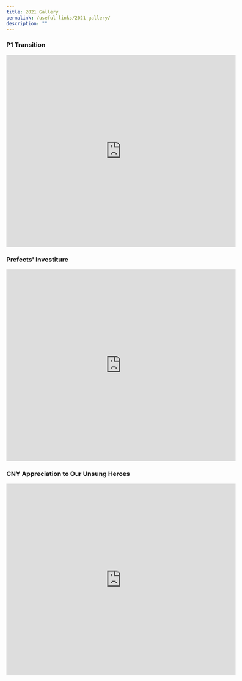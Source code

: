```yaml
---
title: 2021 Gallery
permalink: /useful-links/2021-gallery/
description: ""
---
```

### P1 Transition

<iframe allowfullscreen="true" height="500" width="600" frameborder="0" src="https://docs.google.com/presentation/d/e/2PACX-1vRmmGX98VJuH6-5elpa366I9mL8BKGXC3dHxEVjWBCmtOul7xyaVh7V73FFhjeYf9ZAvIXfWZeyVIT0/embed?start=false&amp;loop=true&amp;delayms=10000"></iframe>

### Prefects' Investiture

<iframe allowfullscreen="true" height="500" width="600" frameborder="0" src="https://docs.google.com/presentation/d/e/2PACX-1vSKlyrdGnMaQOxEbb5oEHOBSlsg5MYs4J3GKl_V3_hqYjLK5V-tT4HAf41-PBGlNU6qGmy4lQkdoYEW/embed?start=false&amp;loop=true&amp;delayms=10000"></iframe>

### CNY Appreciation to Our Unsung Heroes

<iframe allowfullscreen="true" height="500" width="600" frameborder="0" src="https://docs.google.com/presentation/d/e/2PACX-1vSnrBoBs9ZpkrfKGv6pPiRZ0nAz2q-XcY9lFmO9GRO2JRIrauxgo-_gCUgzvCNzeag8lEBDx3OsNqSk/embed?start=false&amp;loop=true&amp;delayms=10000"></iframe>